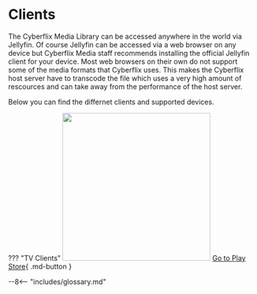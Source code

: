 # Clients
The Cyberflix Media Library can be accessed anywhere in the world via Jellyfin. Of course Jellyfin can be accessed via a web browser on any device but Cyberflix Media staff recommends installing the official Jellyfin client for your device. Most web browsers on their own do not support some of the media formats that Cyberflix uses. This makes the Cyberflix host server have to transcode the file which uses a very high amount of rescources and can take away from the performance of the host server.

Below you can find the differnet clients and supported devices.

??? "TV Clients"
    <img src="https://jellyfin.org/images/clients/androidtv.svg" width="300" /> [Go to Play Store][1]{ .md-button }


[1]: https://play.google.com/store/apps/details?id=org.jellyfin.androidtv
--8<-- "includes/glossary.md"
